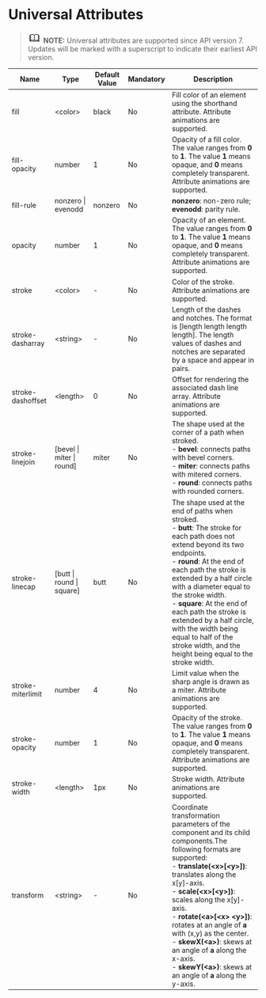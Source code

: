 # Universal Attributes

>![](../../public_sys-resources/icon-note.gif) **NOTE:** 
>Universal attributes are supported since API version 7. Updates will be marked with a superscript to indicate their earliest API version.

| Name              | Type                      | Default Value | Mandatory | Description                                                  |
| ----------------- | ------------------------- | ------------- | --------- | ------------------------------------------------------------ |
| fill              | \<color>                  | black         | No        | Fill color of an element using the shorthand attribute. Attribute animations are supported. |
| fill-opacity      | number                    | 1             | No        | Opacity of a fill color. The value ranges from **0** to **1**. The value **1** means opaque, and **0** means completely transparent. Attribute animations are supported. |
| fill-rule         | nonzero \| evenodd        | nonzero       | No        | **nonzero**: non-zero rule; <br/>**evenodd**: parity rule.   |
| opacity           | number                    | 1             | No        | Opacity of an element. The value ranges from **0** to **1**. The value **1** means opaque, and **0** means completely transparent. Attribute animations are supported. |
| stroke            | \<color>                  | -             | No        | Color of the stroke. Attribute animations are supported.     |
| stroke-dasharray  | \<string>                 | -             | No        | Length of the dashes and notches. The format is [length length length length]. The length values of dashes and notches are separated by a space and appear in pairs. |
| stroke-dashoffset | \<length>                 | 0             | No        | Offset for rendering the associated dash line array. Attribute animations are supported. |
| stroke-linejoin   | [bevel \| miter \| round] | miter         | No        | The shape used at the corner of a path when stroked.<br/>- **bevel**: connects paths with bevel corners.<br/>- **miter**: connects paths with mitered corners.<br/>- **round**: connects paths with rounded corners. |
| stroke-linecap    | [butt \| round \| square] | butt          | No        | The shape used at the end of paths when stroked.<br/>- **butt**: The stroke for each path does not extend beyond its two endpoints.<br/>- **round**: At the end of each path the stroke is extended by a half circle with a diameter equal to the stroke width.<br/>- **square**: At the end of each path the stroke is extended by a half circle, with the width being equal to half of the stroke width, and the height being equal to the stroke width. |
| stroke-miterlimit | number                    | 4             | No        | Limit value when the sharp angle is drawn as a miter. Attribute animations are supported. |
| stroke-opacity    | number                    | 1             | No        | Opacity of the stroke. The value ranges from **0** to **1**. The value **1** means opaque, and **0** means completely transparent. Attribute animations are supported. |
| stroke-width      | \<length>                 | 1px           | No        | Stroke width. Attribute animations are supported.            |
| transform         | \<string>                 | -             | No        | Coordinate transformation parameters of the component and its child components.The following formats are supported:<br/>- **translate(\<x>[\<y>])**: translates along the x[y]-axis.<br/>- **scale(\<x>[\<y>])**: scales along the x[y]-axis.<br/>- **rotate(\<a>[\<x> \<y>])**: rotates at an angle of **a** with (x,y) as the center.<br/>- **skewX(\<a>)**: skews at an angle of **a** along the x-axis.<br/>- **skewY(\<a>)**: skews at an angle of **a** along the y-axis. |


